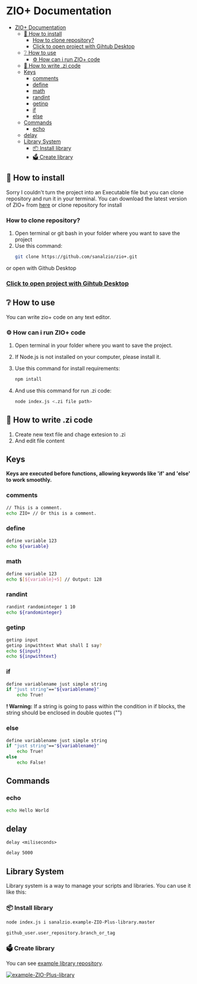 # ZIO+ Documentation

- [ZIO+ Documentation](#zio-documentation)
  - [📁 How to install](#-how-to-install)
    - [How to clone repository?](#how-to-clone-repository)
    - [Click to open project with Gihtub Desktop](#click-to-open-project-with-gihtub-desktop)
  - [❔ How to use](#-how-to-use)
    - [⚙ How can i run ZIO+ code](#-how-can-i-run-zio-code)
  - [📝 How to write .zi code](#-how-to-write-zi-code)
  - [Keys](#keys)
    - [comments](#comments)
    - [define](#define)
    - [math](#math)
    - [randint](#randint)
    - [getinp](#getinp)
    - [if](#if)
    - [else](#else)
  - [Commands](#commands)
    - [echo](#echo)
  - [delay](#delay)
  - [Library System](#library-system)
    - [📦 Install library](#-install-library)
    - [🗳 Create library](#-create-library)

## 📁 How to install
Sorry I couldn't turn the project into an Executable file but you can clone repository and run it in your terminal.
You can download the latest version of ZIO+ from [here](https://www.github.com/sanalzio/zio+/archive/refs/heads/master.zip)
or clone repository for install
### How to clone repository?
1) Open terminal or git bash in your folder where you want to save the project
2) Use this command:
    ```bash
    git clone https://github.com/sanalzio/zio+.git
    ```
or open with Github Desktop
### [Click to open project with Gihtub Desktop](x-github-client://openRepo/https://github.com/sanalzio/zio+)

## ❔ How to use
You can write zio+ code on any text editor.
### ⚙ How can i run ZIO+ code
1) Open terminal in your folder where you want to save the project.
2) If Node.js is not installed on your computer, please install it.
3) Use this command for install requirements:

    ```bash
    npm intall
    ```
4) And use this command for run .zi code:

    ```bash
    node index.js <.zi file path>
    ```

## 📝 How to write .zi code
1) Create new text file and chage extesion to .zi
2) And edit file content

## Keys
**Keys are executed before functions, allowing keywords like 'if' and 'else' to work smoothly.**

### comments
```bash
// This is a comment.
echo ZIO+ // Or this is a comment.
```

### define
```bash
define variable 123
echo ${variable}
```

### math
```bash
define variable 123
echo $[${variable}+5] // Output: 128
```

### randint
```bash
randint randominteger 1 10
echo ${randominteger}
```

### getinp
```bash
getinp input
getinp inpwithtext What shall I say?
echo ${input}
echo ${inpwithtext}
```
### if
```bash
define variablename just simple string
if "just string"=="${variablename}"
    echo True!
```
**! Warning:** If a string is going to pass within the condition in if blocks, the string should be enclosed in double quotes ("")

### else
```bash
define variablename just simple string
if "just string"=="${variablename}"
    echo True!
else
    echo False!
```

## Commands
### echo
```bash
echo Hello World
```

## delay
`delay <miliseconds>`
```bash
delay 5000
```

## Library System
Library system is a way to manage your scripts and libraries. You can use it like this:
### 📦 Install library
```bash
node index.js i sanalzio.example-ZIO-Plus-library.master
```
`github_user.user_repository.branch_or_tag`

### 🗳 Create library
You can see [example library repository](https://www.github.com/sanalzio/example-ZIO-Plus-library).

[![example-ZIO-Plus-library](https://github-readme-stats.vercel.app/api/pin/?username=sanalzio&repo=example-ZIO-Plus-library&show_owner=true&theme=dark)](https://www.github.com/sanalzio/example-ZIO-Plus-library)
